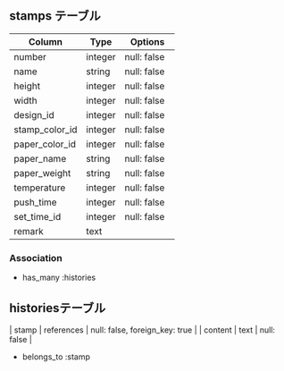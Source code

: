 ## stamps テーブル

| Column           | Type       | Options                   　   |
| ---------------- | ---------- | ------------------------------ |
| number           | integer    | null: false                    |
| name             | string     | null: false                    |
| height           | integer    | null: false                    |
| width            | integer    | null: false                    |
| design_id        | integer    | null: false                    |
| stamp_color_id   | integer    | null: false                    |
| paper_color_id   | integer    | null: false                    |
| paper_name       | string     | null: false                    |
| paper_weight     | string     | null: false                    |
| temperature      | integer    | null: false                    |
| push_time        | integer    | null: false                    |
| set_time_id      | integer    | null: false                    |
| remark           | text       |                                |



### Association

- has_many :histories


## historiesテーブル

| stamp      | references | null: false, foreign_key: true |
| content    | text       | null: false                    |


- belongs_to :stamp